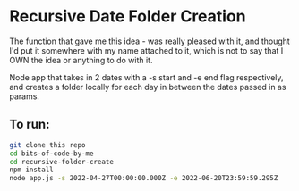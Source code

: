 # Recursive Date Folder Creation 
The function that gave me this idea - was really pleased with it, and thought I'd put it somewhere with my name attached to it, which is not to say that I OWN the idea or anything to do with it. 

Node app that takes in 2 dates with a -s start and -e end flag respectively, and creates a folder locally for each day in between the dates passed in as params.

## To run:
```bash
git clone this repo 
cd bits-of-code-by-me 
cd recursive-folder-create 
npm install 
node app.js -s 2022-04-27T00:00:00.000Z -e 2022-06-20T23:59:59.295Z
```
